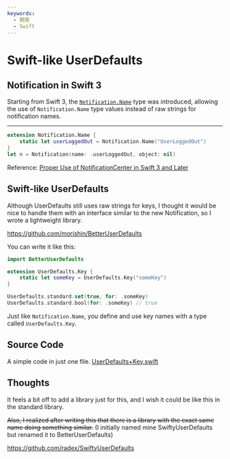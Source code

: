 ```yaml
---
keywords:
  - 開発
  - Swift
---
```


# Swift-like UserDefaults

## Notification in Swift 3

Starting from Swift 3, the [`Notification.Name`](https://developer.apple.com/reference/foundation/nsnotification.name) type was introduced, allowing the use of `Notification.Name` type values instead of raw strings for notification names.

---

```swift
extension Notification.Name {
    static let userLoggedOut = Notification.Name("UserLoggedOut")
}
let n = Notification(name: .userLoggedOut, object: nil)
```

Reference: [Proper Use of NotificationCenter in Swift 3 and Later](http://qiita.com/mono0926/items/754c5d2dbe431542c75e)

## Swift-like UserDefaults

Although UserDefaults still uses raw strings for keys, I thought it would be nice to handle them with an interface similar to the new Notification, so I wrote a lightweight library.

https://github.com/morishin/BetterUserDefaults

You can write it like this:
```swift
import BetterUserDefaults

extension UserDefaults.Key {
    static let someKey = UserDefaults.Key("someKey")
}

UserDefaults.standard.set(true, for: .someKey)
UserDefaults.standard.bool(for: .someKey) // true
```
Just like `Notification.Name`, you define and use key names with a type called `UserDefaults.Key`.

## Source Code
A simple code in just one file.
 [UserDefaults+Key.swift](https://github.com/morishin/BetterUserDefaults/blob/master/Sources/BetterUserDefaults/UserDefaults%2BKey.swift)

## Thoughts
It feels a bit off to add a library just for this, and I wish it could be like this in the standard library.

~~Also, I realized after writing this that there is a library with the exact same name doing something similar.~~
(I initially named mine SwiftyUserDefaults but renamed it to BetterUserDefaults)

https://github.com/radex/SwiftyUserDefaults